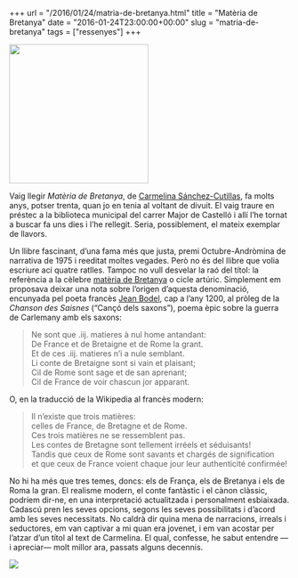 +++
url = "/2016/01/24/matria-de-bretanya.html"
title = "Matèria de Bretanya"
date = "2016-01-24T23:00:00+00:00"
slug = "matria-de-bretanya"
tags = ["ressenyes"]
+++

<img src="https://www.escriptors.cat/sites/default/files/styles/medium/public/2019-02/5219materiabretanya.g.jpg?itok=lusHxDQO" style="height: 250px; width: auto;" />

Vaig llegir *Matèria de Bretanya*, de [Carmelina Sánchez-Cutillas](http://www.escriptors.cat/autors/cutillass/pagina.php?id_sec=2781), fa molts anys, potser trenta, quan jo en tenia al voltant de divuit. El vaig traure en préstec a la biblioteca municipal del carrer Major de Castelló i allí l’he tornat a buscar fa uns dies i l’he rellegit. Seria, possiblement, el mateix exemplar de llavors.

Un llibre fascinant, d’una fama més que justa, premi Octubre-Andròmina de narrativa de 1975 i reeditat moltes vegades. Però no és del llibre que volia escriure ací quatre ratlles. Tampoc no vull desvelar la raó del títol: la referència a la cèlebre [matèria de Bretanya](https://fr.wikipedia.org/wiki/Mati%C3%A8re_de_Bretagne) o cicle artúric. Simplement em proposava deixar una nota sobre l’origen d’aquesta denominació, encunyada pel poeta francès [Jean Bodel](https://fr.wikipedia.org/wiki/Jean_Bodel), cap a l’any 1200, al pròleg de la *Chanson des Saisnes* (“Cançó dels saxons”), poema èpic sobre la guerra de Carlemany amb els saxons:

> Ne sont que .iij. matieres à nul home antandant:  
> De France et de Bretaigne et de Rome la grant.  
> Et de ces .iij. matieres n’i a nule semblant.  
> Li conte de Bretaigne sont si vain et plaisant;  
> Cil de Rome sont sage et de san aprenant;  
> Cil de France de voir chascun jor apparant.

O, en la traducció de la Wikipedia al francès modern:

> Il n’existe que trois matières:  
> celles de France, de Bretagne et de Rome.  
> Ces trois matières ne se ressemblent pas.  
> Les contes de Bretagne sont tellement irréels et séduisants!  
> Tandis que ceux de Rome sont savants et chargés de signification  
> et que ceux de France voient chaque jour leur authenticité confirmée!

No hi ha més que tres temes, doncs: els de França, els de Bretanya i els de Roma la gran. El realisme modern, el conte fantàstic i el cànon clàssic, podríem dir-ne, en una interpretació actualitzada i personalment esbiaixada. Cadascú pren les seves opcions, segons les seves possibilitats i d’acord amb les seves necessitats. No caldrà dir quina mena de narracions, irreals i seductores, em van captivar a mi quan era jovenet, i em van acostar per l’atzar d’un títol al text de Carmelina. El qual, confesse, he sabut entendre —i apreciar— molt millor ara, passats alguns decennis.

<img src="/uploads/2019/c9f022d810.jpg" />